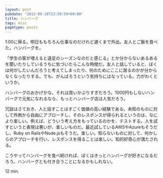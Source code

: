 ```yaml
---
layout: post
pubdate: "2013-09-18T23:59:59+09:00"
title: ハンバーグ
tags: misc
pagetype: posts
---
```

1:00に帰る。明日ももちろん仕事なのだけれど遅くまで外出。友人とご飯を食べた。ハンバーグを。

「学生の客が増えると遠足のシーズンなのだと感じる」とか分からないあるあるを聞いたりしているうちに気づいたらこんな時間だ。友人と話していると、ぼくは何がしたいんだろうと考えてしまったり、何のためにここに居るのかが分からなくなったりする。でも、がんばろうという気持ちにはなっている。力がわくというか。

ハンバーグのおかげかな。それは買いかぶりすぎだろう。1000円もしないハンバーグで元気になれるなら、もっとハンバーグ店は人気だろう。

冗談はさておき、人と話すことはすごく価値の高い経験である。未知のものに対して外側から自由にアプローチし、そのレスポンスが得られるというのは、なにより楽しい。例えば、どういう考え方をもっているのかを、テストする。人を試すというと表現は悪いが、楽しいものだ。最近試しているAWSやAzureもそうだし、Ruby on RailsやNode.jsもそうだ。楽しい。知らないものに対して、何かしらのアプローチを行い、レスポンスを得ることは楽しい。知的好奇心が満たされる。

こうやってハンバーグを食べ続ければ、ぼくはきっとハンバーグが好きになるだろう。ハンバーグとも付き合うことになるかもしれない。

12 min.

